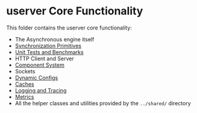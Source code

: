 # userver Core Functionality

This folder contains the userver core functionality:

* The Asynchronous engine itself
* [Synchronization Primitives](https://userver.tech/d1/d6b/md_en_userver_synchronization.html)
* [Unit Tests and Benchmarks](https://userver.tech/d8/d06/md_en_userver_testing.html)
* HTTP Client and Server
* [Component System](https://userver.tech/d2/d66/md_en_userver_component_system.html)
* Sockets
* [Dynamic Configs](https://userver.tech/dd/d2c/md_en_schemas_dynamic_configs.html)
* [Caches](https://userver.tech/d8/d01/md_en_userver_caches.html)
* [Logging and Tracing](https://userver.tech/de/db6/md_en_userver_logging.html)
* [Metrics](https://userver.tech/dc/d6a/md_en_userver_service_monitor.html)
* All the helper classes and utilities provided by the `../shared/` directory
